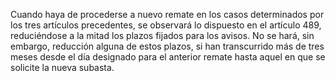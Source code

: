 Cuando haya de procederse a nuevo remate en los casos determinados por los tres artículos precedentes, se observará lo dispuesto en el artículo 489, reduciéndose a la mitad los plazos fijados para los avisos.
No se hará, sin embargo, reducción alguna de estos plazos, si han transcurrido más de tres meses desde el día designado para el anterior remate hasta aquel en que se solicite la nueva subasta.